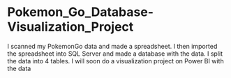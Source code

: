 # Pokemon_Go_Database-Visualization_Project
 I scanned my PokemonGo data and made a spreadsheet. I then imported the spreadsheet into SQL Server and made a database with the data. I split the data into 4 tables. I will soon do a visualization project on Power BI with the data
